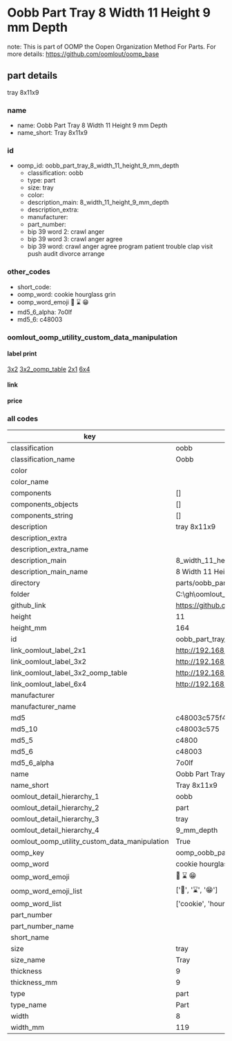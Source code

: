 # Oobb Part Tray 8 Width 11 Height 9 mm Depth  

note: This is part of OOMP the Oopen Organization Method For Parts. For more details: https://github.com/oomlout/oomp_base

##  part details
  



tray 8x11x9



### name
* name: Oobb Part Tray 8 Width 11 Height 9 mm Depth
* name_short: Tray 8x11x9 
### id
* oomp_id: oobb_part_tray_8_width_11_height_9_mm_depth
  * classification: oobb
  * type: part
  * size: tray
  * color: 
  * description_main: 8_width_11_height_9_mm_depth
  * description_extra: 
  * manufacturer: 
  * part_number: 
  * bip 39 word 2: crawl anger
  * bip 39 word 3: crawl anger agree
  * bip 39 word: crawl anger agree program patient trouble clap visit push audit divorce arrange

### other_codes
* short_code: 
* oomp_word: cookie hourglass grin
* oomp_word_emoji :cookie: :hourglass: :grin:
* md5_6_alpha: 7o0lf
* md5_6: c48003






### oomlout_oomp_utility_custom_data_manipulation
#### label print
[3x2](http://192.168.1.245:1112/?label=oomp%207o0lf)
[3x2_oomp_table](http://192.168.1.108:1112/?label=oomp%207o0lf)
[2x1](http://192.168.1.242:1112/?label=oomp%207o0lf)
[6x4](http://192.168.1.55:1112/?label=oomp%207o0lf)    

#### link

                              

#### price







### all codes 
| key | value |  
| --- | --- |  
| classification | oobb |  
| classification_name | Oobb |  
| color |  |  
| color_name |  |  
| components | [] |  
| components_objects | [] |  
| components_string | [] |  
| description | tray 8x11x9 |  
| description_extra |  |  
| description_extra_name |  |  
| description_main | 8_width_11_height_9_mm_depth |  
| description_main_name | 8 Width 11 Height 9 mm Depth |  
| directory | parts/oobb_part_tray_8_width_11_height_9_mm_depth |  
| folder | C:\gh\oomlout_oobb_version_4_generated_parts\parts\oobb_part_tray_8_width_11_height_9_mm_depth |  
| github_link | https://github.com/oomlout/oomlout_oomp_part_src/tree/main/parts/oobb_part_tray_8_width_11_height_9_mm_depth |  
| height | 11 |  
| height_mm | 164 |  
| id | oobb_part_tray_8_width_11_height_9_mm_depth |  
| link_oomlout_label_2x1 | http://192.168.1.242:1112/?label=oomp%207o0lf |  
| link_oomlout_label_3x2 | http://192.168.1.245:1112/?label=oomp%207o0lf |  
| link_oomlout_label_3x2_oomp_table | http://192.168.1.108:1112/?label=oomp%207o0lf |  
| link_oomlout_label_6x4 | http://192.168.1.55:1112/?label=oomp%207o0lf |  
| manufacturer |  |  
| manufacturer_name |  |  
| md5 | c48003c575f4c53ba4508abe0a022995 |  
| md5_10 | c48003c575 |  
| md5_5 | c4800 |  
| md5_6 | c48003 |  
| md5_6_alpha | 7o0lf |  
| name | Oobb Part Tray 8 Width 11 Height 9 mm Depth |  
| name_short | Tray 8x11x9  |  
| oomlout_detail_hierarchy_1 | oobb |  
| oomlout_detail_hierarchy_2 | part |  
| oomlout_detail_hierarchy_3 | tray |  
| oomlout_detail_hierarchy_4 | 9_mm_depth |  
| oomlout_oomp_utility_custom_data_manipulation | True |  
| oomp_key | oomp_oobb_part_tray_8_width_11_height_9_mm_depth |  
| oomp_word | cookie hourglass grin |  
| oomp_word_emoji | :cookie: :hourglass: :grin: |  
| oomp_word_emoji_list | [':cookie:', ':hourglass:', ':grin:'] |  
| oomp_word_list | ['cookie', 'hourglass', 'grin'] |  
| part_number |  |  
| part_number_name |  |  
| short_name |  |  
| size | tray |  
| size_name | Tray |  
| thickness | 9 |  
| thickness_mm | 9 |  
| type | part |  
| type_name | Part |  
| width | 8 |  
| width_mm | 119 |  
